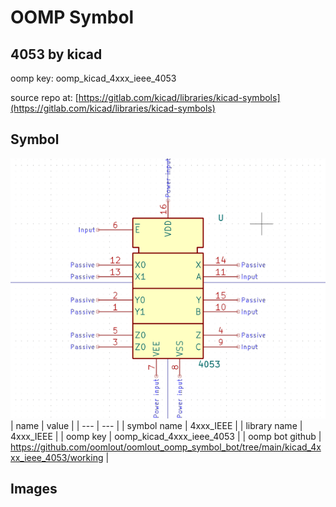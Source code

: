 # OOMP Symbol  
## 4053  by kicad  
  
oomp key: oomp_kicad_4xxx_ieee_4053  
  
source repo at: [https://gitlab.com/kicad/libraries/kicad-symbols](https://gitlab.com/kicad/libraries/kicad-symbols)  
## Symbol  
  
[![working.png](working_600.png)](working.png)  
| name | value | 
| --- | --- | 
| symbol name | 4xxx_IEEE | 
| library name | 4xxx_IEEE | 
| oomp key | oomp_kicad_4xxx_ieee_4053 | 
| oomp bot github | https://github.com/oomlout/oomlout_oomp_symbol_bot/tree/main/kicad_4xxx_ieee_4053/working | 
## Images  
